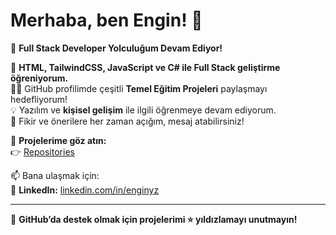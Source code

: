 ﻿# Merhaba, ben Engin! 👋  

🚀 **Full Stack Developer Yolculuğum Devam Ediyor!**  

🌱 **HTML, TailwindCSS, JavaScript ve C# ile Full Stack geliştirme öğreniyorum.**  
👨‍💻 GitHub profilimde çeşitli **Temel Eğitim Projeleri** paylaşmayı hedefliyorum!  
💡 Yazılım ve **kişisel gelişim** ile ilgili öğrenmeye devam ediyorum.  
💭 Fikir ve önerilere her zaman açığım, mesaj atabilirsiniz!

📌 **Projelerime göz atın:**  
👉 [Repositories](https://github.com/enginyz?tab=repositories)  

📫 Bana ulaşmak için:  
💼 **LinkedIn:** [linkedin.com/in/enginyz](https://linkedin.com/in/enginyz)  

---

🌟 **GitHub’da destek olmak için projelerimi ⭐ yıldızlamayı unutmayın!**  





